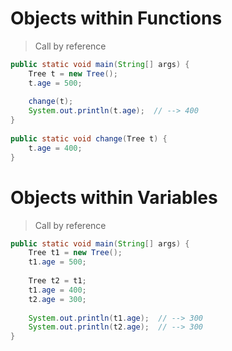 # Objects within Functions
> Call by reference

```java
public static void main(String[] args) {  
    Tree t = new Tree();  
    t.age = 500;  
    
    change(t);  
    System.out.println(t.age);  // --> 400
}
  
public static void change(Tree t) {  
    t.age = 400;  
}
```

# Objects within Variables
> Call by reference

```java
public static void main(String[] args) {  
    Tree t1 = new Tree();  
    t1.age = 500;
    
	Tree t2 = t1;  
	t1.age = 400;  
	t2.age = 300;
      
    System.out.println(t1.age);  // --> 300
    System.out.println(t2.age);  // --> 300
}
```
